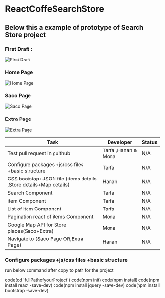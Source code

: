# ReactCoffeSearchStore

## Below this a example of prototype  of Search Store project
### First Draft :
![First Draft](https://preview.ibb.co/hxefRG/IMG_4171.jpg)
### Home Page
![Home Page](https://preview.ibb.co/c3Qj3w/HomePage.png)
### Saco Page
![Saco Page](https://preview.ibb.co/frmP3w/Page3_Saco.png)
### Extra Page
![Extra Page](https://preview.ibb.co/kBzNqb/Page_Extra.png)



| Task                                                              	| Developer           	| Status 	|
|-------------------------------------------------------------------	|---------------------	|--------	|
| Test pull request in guithub                                      	| Tarfa ,Hanan & Mona 	| N/A    	|
| Configure packages +js/css files +basic structure                 	| Tarfa               	| N/A    	|
| CSS bootstap+JSON file (items details ,Store details+Map details) 	| Hanan               	| N/A    	|
| Search Component                                                  	| Tarfa               	| N/A    	|
| item Component                                                    	| Tarfa               	| N/A    	|
| List of item Component                                            	| Tarfa               	| N/A    	|
| Pagination react of items Component                               	| Mona                	| N/A    	|
| Google Map API for Store places(Saco+Extra)                       	| Mona                	| N/A    	|
| Navigate to (Saco Page OR,Extra Page)                             	| Hanan               	| N/A    	|


### Configure packages +js/css files +basic structure
run below command after copy to path for the project

code(cd 'fullPathofyourProject')
code(npm init)
code(npm install)
code(npm install react -save-dev)
code(npm install jquery -save-dev)
code(npm install bootstrap -save-dev)
